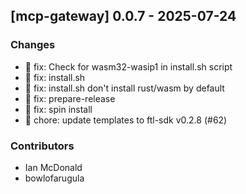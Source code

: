 ## [mcp-gateway] 0.0.7 - 2025-07-24

### Changes

- 🐛 fix: Check for wasm32-wasip1 in install.sh script
- 🐛 fix: install.sh
- 🐛 fix: install.sh don't install rust/wasm by default
- 🐛 fix: prepare-release
- 🐛 fix: spin install
- 🔧 chore: update templates to ftl-sdk v0.2.8 (#62)

### Contributors

- Ian McDonald
- bowlofarugula
